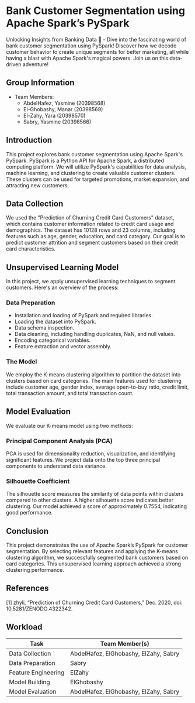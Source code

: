 # Bank Customer Segmentation using Apache Spark’s PySpark
Unlocking Insights from Banking Data 🚀 - Dive into the fascinating world of bank customer segmentation using PySpark! Discover how we decode customer behavior to create unique segments for better marketing, all while having a blast with Apache Spark's magical powers. Join us on this data-driven adventure!

## Group Information
- Team Members:
  - AbdelHafez, Yasmine (20398568)
  - El-Ghobashy, Manar (20398569)
  - El-Zahy, Yara (20398570)
  - Sabry, Yasmine (20398566)

## Introduction
This project explores bank customer segmentation using Apache Spark's PySpark. PySpark is a Python API for Apache Spark, a distributed computing platform. We will utilize PySpark's capabilities for data analysis, machine learning, and clustering to create valuable customer clusters. These clusters can be used for targeted promotions, market expansion, and attracting new customers.

## Data Collection
We used the "Prediction of Churning Credit Card Customers" dataset, which contains customer information related to credit card usage and demographics. The dataset has 10128 rows and 23 columns, including features such as age, gender, education, and card category. Our goal is to predict customer attrition and segment customers based on their credit card characteristics.

## Unsupervised Learning Model
In this project, we apply unsupervised learning techniques to segment customers. Here's an overview of the process:

### Data Preparation
- Installation and loading of PySpark and required libraries.
- Loading the dataset into PySpark.
- Data schema inspection.
- Data cleaning, including handling duplicates, NaN, and null values.
- Encoding categorical variables.
- Feature extraction and vector assembly.

### The Model
We employ the K-means clustering algorithm to partition the dataset into clusters based on card categories. The main features used for clustering include customer age, gender index, average open-to-buy ratio, credit limit, total transaction amount, and total transaction count.

## Model Evaluation
We evaluate our K-means model using two methods:

### Principal Component Analysis (PCA)
PCA is used for dimensionality reduction, visualization, and identifying significant features. We project data onto the top three principal components to understand data variance.

### Silhouette Coefficient
The silhouette score measures the similarity of data points within clusters compared to other clusters. A higher silhouette score indicates better clustering. Our model achieved a score of approximately 0.7554, indicating good performance.

## Conclusion
This project demonstrates the use of Apache Spark’s PySpark for customer segmentation. By selecting relevant features and applying the K-means clustering algorithm, we successfully segmented bank customers based on card categories. This unsupervised learning approach achieved a strong clustering performance.

## References
[1] zhyli, “Prediction of Churning Credit Card Customers,” Dec. 2020, doi: 10.5281/ZENODO.4322342.

## Workload

| Task               | Team Member(s)            |
|--------------------|----------------------------|
| Data Collection    | AbdelHafez, ElGhobashy, ElZahy, Sabry |
| Data Preparation   | Sabry                      |
| Feature Engineering| ElZahy                     |
| Model Building     | ElGhobashy                 |
| Model Evaluation   | AbdelHafez, ElGhobashy, ElZahy, Sabry |
